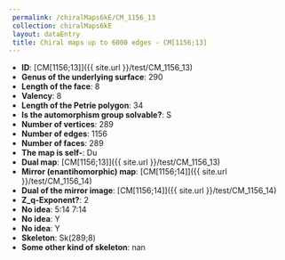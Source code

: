 ```yaml
--- 
 permalink: /chiralMaps6kE/CM_1156_13 
 collection: chiralMaps6kE
 layout: dataEntry
 title: Chiral maps up to 6000 edges - CM[1156;13]
---
```


- **ID**: [CM[1156;13]]({{ site.url }}/test/CM_1156_13)
- **Genus of the underlying surface**: 290
- **Length of the face**: 8
- **Valency**: 8
- **Length of the Petrie polygon**: 34
- **Is the automorphism group solvable?**: S
- **Number of vertices**: 289
- **Number of edges**: 1156
- **Number of faces**: 289
- **The map is self-**: Du
- **Dual map**: [CM[1156;13]]({{ site.url }}/test/CM_1156_13)
- **Mirror (enantihomorphic) map**: [CM[1156;14]]({{ site.url }}/test/CM_1156_14)
- **Dual of the mirror image**: [CM[1156;14]]({{ site.url }}/test/CM_1156_14)
- **Z_q-Exponent?**: 2
- **No idea**:  5:14 7:14
- **No idea**: Y
- **No idea**: Y
- **Skeleton**: Sk(289;8)
- **Some other kind of skeleton**: nan
